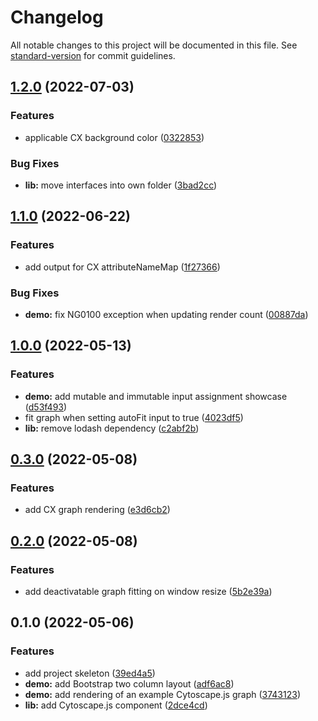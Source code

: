 # Changelog

All notable changes to this project will be documented in this file. See [standard-version](https://github.com/conventional-changelog/standard-version) for commit guidelines.

## [1.2.0](https://github.com/9von10/ngx-cytoscapejs/compare/v1.1.0...v1.2.0) (2022-07-03)


### Features

* applicable CX background color ([0322853](https://github.com/9von10/ngx-cytoscapejs/commit/0322853bdb4b1ee58c2ee57903ac98227d00fd21))


### Bug Fixes

* **lib:** move interfaces into own folder ([3bad2cc](https://github.com/9von10/ngx-cytoscapejs/commit/3bad2cced032fd80eb194034bb35202f59fbdfb6))

## [1.1.0](https://github.com/9von10/ngx-cytoscapejs/compare/v1.0.0...v1.1.0) (2022-06-22)


### Features

* add output for CX attributeNameMap ([1f27366](https://github.com/9von10/ngx-cytoscapejs/commit/1f27366aa5d22bac992769b9e500b489c5f34c8b))


### Bug Fixes

* **demo:** fix NG0100 exception when updating render count ([00887da](https://github.com/9von10/ngx-cytoscapejs/commit/00887da7edd2d2e97e359d6fb5dcabc00ca67209))

## [1.0.0](https://github.com/9von10/ngx-cytoscapejs/compare/v0.3.0...v1.0.0) (2022-05-13)


### Features

* **demo:** add mutable and immutable input assignment showcase ([d53f493](https://github.com/9von10/ngx-cytoscapejs/commit/d53f4932ddd3a43a9324bba9c781b6449d12f487))
* fit graph when setting autoFit input to true ([4023df5](https://github.com/9von10/ngx-cytoscapejs/commit/4023df55c3e31f9549e2cf8743bf02758f406ae1))
* **lib:** remove lodash dependency ([c2abf2b](https://github.com/9von10/ngx-cytoscapejs/commit/c2abf2b9f7e708c30c77d5f815d6f07075dce16f))

## [0.3.0](https://github.com/9von10/ngx-cytoscapejs/compare/v0.2.0...v0.3.0) (2022-05-08)


### Features

* add CX graph rendering ([e3d6cb2](https://github.com/9von10/ngx-cytoscapejs/commit/e3d6cb2274c3cc6973793215165ffbce114e60aa))

## [0.2.0](https://github.com/9von10/ngx-cytoscapejs/compare/v0.1.0...v0.2.0) (2022-05-08)


### Features

* add deactivatable graph fitting on window resize ([5b2e39a](https://github.com/9von10/ngx-cytoscapejs/commit/5b2e39afaa7515000438693fdc0a997572f52c89))

## 0.1.0 (2022-05-06)


### Features

* add project skeleton ([39ed4a5](https://github.com/9von10/ngx-cytoscapejs/commit/39ed4a563610ca1220b3a40527f6079e5784c6db))
* **demo:** add Bootstrap two column layout ([adf6ac8](https://github.com/9von10/ngx-cytoscapejs/commit/adf6ac8428bd2befb6a4f9b3b3ec9d9655db2177))
* **demo:** add rendering of an example Cytoscape.js graph ([3743123](https://github.com/9von10/ngx-cytoscapejs/commit/3743123d3f4351e301d5b5d019c49325e38250cb))
* **lib:** add Cytoscape.js component ([2dce4cd](https://github.com/9von10/ngx-cytoscapejs/commit/2dce4cd3feee157201e7ae09f9925b726627eaab))

